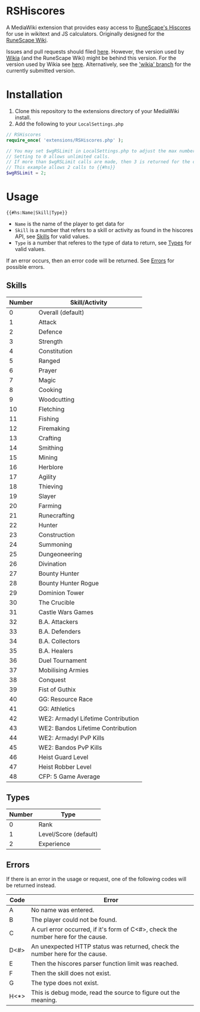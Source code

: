 # RSHiscores

A MediaWiki extension that provides easy access to [RuneScape's Hiscores](http://services.runescape.com/m=hiscore/overview) for use in wikitext and JS calculators. Originally designed for the [RuneScape Wiki](http://runescape.wikia.com).

Issues and pull requests should filed [here](https://github.com/TehKittyCat/RSHiscores). However, the version used by [Wikia](www.wikia.com) (and the RuneScape Wiki) might be behind this version. For the version used by Wikia see [here](https://github.com/Wikia/app/tree/dev/extensions/3rdparty/RSHighscores). Alternatively, see the ['wikia' branch](https://github.com/TehKittyCat/RSHiscores/tree/wikia) for the currently submitted version.

# Installation

1. Clone this repository to the extensions directory of your MediaWiki install.
2. Add the following to your `LocalSettings.php`
```php
// RSHiscores
require_once( 'extensions/RSHiscores.php' );

// You may set $wgRSLimit in LocalSettings.php to adjust the max number of calls allowed
// Setting to 0 allows unlimited calls.
// If more than $wgRSLimit calls are made, then 3 is returned for the calls over the limit.
// This example allows 2 calls to {{#hs}}
$wgRSLimit = 2;
```

# Usage

`{{#hs:Name|Skill|Type}}`
- `Name` is the name of the player to get data for
- `Skill` is a number that refers to a skill or activity as found in the hiscores API, see [Skills](#skills) for valid values.
- `Type` is a number that referes to the type of data to return, see [Types](#types) for valid values.

If an error occurs, then an error code will be returned. See [Errors](#errors) for possible errors.

## Skills
| Number | Skill/Activity                     |
| ------ | ---------------------------------- |
| 0      | Overall (default)                  |
| 1      | Attack                             |
| 2      | Defence                            |
| 3      | Strength                           |
| 4      | Constitution                       |
| 5      | Ranged                             |
| 6      | Prayer                             |
| 7      | Magic                              |
| 8      | Cooking                            |
| 9      | Woodcutting                        |
| 10     | Fletching                          |
| 11     | Fishing                            |
| 12     | Firemaking                         |
| 13     | Crafting                           |
| 14     | Smithing                           |
| 15     | Mining                             |
| 16     | Herblore                           |
| 17     | Agility                            |
| 18     | Thieving                           |
| 19     | Slayer                             |
| 20     | Farming                            |
| 21     | Runecrafting                       |
| 22     | Hunter                             |
| 23     | Construction                       |
| 24     | Summoning                          |
| 25     | Dungeoneering                      |
| 26     | Divination                         |
| 27     | Bounty Hunter                      |
| 28     | Bounty Hunter Rogue                |
| 29     | Dominion Tower                     |
| 30     | The Crucible                       |
| 31     | Castle Wars Games                  |
| 32     | B.A. Attackers                     |
| 33     | B.A. Defenders                     |
| 34     | B.A. Collectors                    |
| 35     | B.A. Healers                       |
| 36     | Duel Tournament                    |
| 37     | Mobilising Armies                  |
| 38     | Conquest                           |
| 39     | Fist of Guthix                     |
| 40     | GG: Resource Race                  |
| 41     | GG: Athletics                      |
| 42     | WE2: Armadyl Lifetime Contribution |
| 43     | WE2: Bandos Lifetime Contribution  |
| 44     | WE2: Armadyl PvP Kills             |
| 45     | WE2: Bandos PvP Kills              |
| 46     | Heist Guard Level                  |
| 47     | Heist Robber Level                 |
| 48     | CFP: 5 Game Average                |

## Types
| Number | Type                  |
| ------ | --------------------- |
| 0      | Rank                  |
| 1      | Level/Score (default) |
| 2      | Experience            |

## Errors
If there is an error in the usage or request, one of the following codes will be returned instead.

| Code | Error                                                                             |
| ---- | --------------------------------------------------------------------------------- |
| A    | No name was entered.                                                              |
| B    | The player could not be found.                                                    |
| C    | A curl error occurred, if it's form of C<#>, check the number here for the cause. |
| D<#> | An unexpected HTTP status was returned, check the number here for the cause.      |
| E    | Then the hiscores parser function limit was reached.                              |
| F    | Then the skill does not exist.                                                    |
| G    | The type does not exist.                                                          |
| H<*> | This is debug mode, read the source to figure out the meaning.                    |
